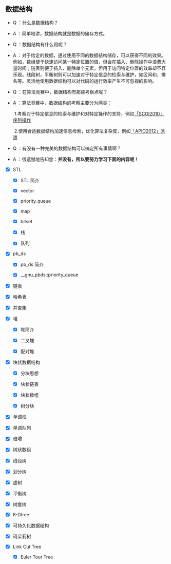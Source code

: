 ## 数据结构
- Q ：什么是数据结构？

- A ：简单地讲，数据结构就是数据的储存方式。

- Q ：数据结构有什么用呢？

- A ：对于给定的数据，通过使用不同的数据结构储存，可以获得不同的效果。例如，数组便于快速访问某一特定位置的值，但会在插入、删除操作中浪费大量时间；链表则便于插入、删除单个元素，但用于访问特定位置的效率却不容乐观。线段树，平衡树则可以加速对于特定信息的检索与维护，如区间和，排名等。灵活地使用数据结构可以对代码的运行效率产生不可忽视的影响。

- Q ：在算法竞赛中，数据结构有那些考察点呢？

- A ：算法竞赛中，数据结构的考察主要分为两类：

  ​	1.考察对于特定信息的检索与维护和对特定操作的支持，例如[「SCOI2010」序列操作](https://www.lydsy.com/JudgeOnline/problem.php?id=1858)

  ​	2.使用合适数据结构加速信息检索，优化算法复杂度，例如[「APIO2012」派遣](https://www.lydsy.com/JudgeOnline/problem.php?id=2809)

- Q ：有没有一种完美的数据结构可以搞定所有事情啊？

- A ：很遗憾地告知您：**并没有，所以要努力学习下面的内容呢！**

 * [x] STL

     * [x] STL 简介
  
     * [x] vector
  
     * [x] priority_queue
  
     * [x] map
  
     * [x] bitset
  
     * [x] 栈
  
     * [x] 队列
  
 * [x] pb_ds

     * [x] pb_ds 简介
  
     * [x] __gnu_pbds::priority_queue
  
 * [x] 链表

 * [x] 哈希表

 * [x] 并查集

 * [x] 堆

     * [x] 堆简介
  
     * [x] 二叉堆
  
     * [x] 配对堆
  
 * [x] 块状数据结构

     * [x] 分块思想
  
     * [x] 块状链表
  	   
     * [x] 块状数组
  
     * [x] 树分块

 * [x] 单调栈

 * [x] 单调队列

 * [x] 倍增

 * [x] 树状数组

 * [x] 线段树

 * [x] 划分树

 * [x] 虚树

 * [x] 平衡树

 * [x] 树套树

 * [x] K-Dtree

 * [x] 可持久化数据结构

 * [x] 珂朵莉树

 * [x] Link Cut Tree
     
     * [x] Euler Tour Tree
